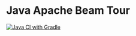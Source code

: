 # Java Apache Beam Tour

[![Java CI with Gradle](https://github.com/fabiothiroki/java-apachebeam-tour/actions/workflows/gradle.yml/badge.svg)](https://github.com/fabiothiroki/java-apachebeam-tour/actions/workflows/gradle.yml)